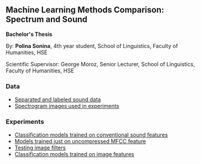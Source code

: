 ## Machine Learning Methods Comparison: Spectrum and Sound
**Bachelor's Thesis**

By: **Polina Sonina**, 4th year student, School of Linguistics, Faculty of Humanities, HSE

Scientific Supervisor: George Moroz, Senior Lecturer, School of Linguistics, Faculty of Humanities, HSE

### Data
- [Separated and labeled sound data](https://github.com/SoDipole/ML-sound-vs-picture/blob/master/data/ready_sounds.zip)  
- [Spectrogram images used in experiments](https://github.com/SoDipole/ML-sound-vs-picture/tree/master/data/spectrograms)

### Experiments
- [Classification models trained on conventional sound features](https://github.com/SoDipole/ML-sound-vs-picture/blob/master/codes/test_models.ipynb)
- [Models trained just on uncompressed MFCC feature](https://github.com/SoDipole/ML-sound-vs-picture/blob/master/codes/test_models_mfcc.ipynb)
- [Testing image filters](https://github.com/SoDipole/ML-sound-vs-picture/blob/master/codes/experiments_with_images.ipynb)
- [Classification models trained on image features](https://github.com/SoDipole/ML-sound-vs-picture/blob/master/codes/test_image_models.ipynb)
